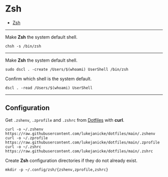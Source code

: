 # Zsh

- [Zsh](https://www.zsh.org)

---

Make **Zsh** the system default shell.

```shell
chsh -s /bin/zsh
```

---

Make **Zsh** the system default shell.

```shell
sudo dscl . -create /Users/$(whoami) UserShell /bin/zsh
```

Confirm which shell is the system default.

```shell
dscl . -read /Users/$(whoami) UserShell
```

---

## Configuration

Get `.zshenv`, `.zprofile` and `.zshrc` from [Dotfiles](Dotfiles.md) with **curl**.

```shell
curl -o ~/.zshenv https://raw.githubusercontent.com/lukejanicke/dotfiles/main/.zshenv
curl -o ~/.zprofile https://raw.githubusercontent.com/lukejanicke/dotfiles/main/.zprofile
curl -o ~/.zshrc https://raw.githubusercontent.com/lukejanicke/dotfiles/main/.zshrc
```

Create **Zsh** configuration directories if they do not already exist.

```shell
mkdir -p ~/.config/zsh/{zshenv,zprofile,zshrc}
```
